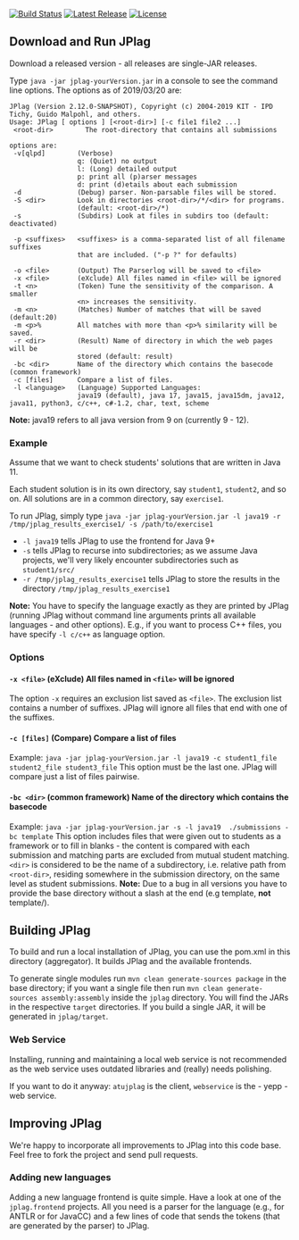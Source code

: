 [![Build Status](https://travis-ci.org/jplag/jplag.svg?branch=master)](https://travis-ci.org/jplag/)
[![Latest Release](https://img.shields.io/github/release/jplag/jplag.svg)](https://github.com/jplag/jplag/releases/latest)
[![License](https://img.shields.io/github/license/jplag/jplag.svg)](https://github.com/jplag/jplag/blob/master/LICENSE)


## Download and Run JPlag
Download a released version - all releases are single-JAR releases.

Type `java -jar jplag-yourVersion.jar` in a console to see the command line options.
The options as of 2019/03/20 are:

```
JPlag (Version 2.12.0-SNAPSHOT), Copyright (c) 2004-2019 KIT - IPD Tichy, Guido Malpohl, and others.
Usage: JPlag [ options ] [<root-dir>] [-c file1 file2 ...]
 <root-dir>        The root-directory that contains all submissions

options are:
 -v[qlpd]        (Verbose)
                 q: (Quiet) no output
                 l: (Long) detailed output
                 p: print all (p)arser messages
                 d: print (d)etails about each submission
 -d              (Debug) parser. Non-parsable files will be stored.
 -S <dir>        Look in directories <root-dir>/*/<dir> for programs.
                 (default: <root-dir>/*)
 -s              (Subdirs) Look at files in subdirs too (default: deactivated)

 -p <suffixes>   <suffixes> is a comma-separated list of all filename suffixes
                 that are included. ("-p ?" for defaults)

 -o <file>       (Output) The Parserlog will be saved to <file>
 -x <file>       (eXclude) All files named in <file> will be ignored
 -t <n>          (Token) Tune the sensitivity of the comparison. A smaller
                 <n> increases the sensitivity.
 -m <n>          (Matches) Number of matches that will be saved (default:20)
 -m <p>%         All matches with more than <p>% similarity will be saved.
 -r <dir>        (Result) Name of directory in which the web pages will be
                 stored (default: result)
 -bc <dir>       Name of the directory which contains the basecode (common framework)
 -c [files]      Compare a list of files.
 -l <language>   (Language) Supported Languages:
                 java19 (default), java 17, java15, java15dm, java12, java11, python3, c/c++, c#-1.2, char, text, scheme
```

**Note:** java19 refers to all java version from 9 on (currently 9 - 12).

### Example
Assume that we want to check students' solutions that are written in Java 11.

Each student solution is in its own directory, say `student1`, `student2`, and so on.
All solutions are in a common directory, say `exercise1`.

To run JPlag, simply type `java -jar jplag-yourVersion.jar -l java19 -r /tmp/jplag_results_exercise1/ -s /path/to/exercise1`

- `-l java19` tells JPlag to use the frontend for Java 9+
- `-s` tells JPlag to recurse into subdirectories; as we assume Java projects, we'll very likely encounter subdirectories such as `student1/src/`
- `-r /tmp/jplag_results_exercise1` tells JPlag to store the results in the directory `/tmp/jplag_results_exercise1`

**Note:** You have to specify the language exactly as they are printed by JPlag (running JPlag without command line arguments prints all available languages - and other options).
E.g., if you want to process C++ files, you have specify `-l c/c++` as language option.

### Options
#### `-x <file>`   (eXclude) All files named in `<file>` will be ignored
The option `-x` requires an exclusion list saved as `<file>`.
The exclusion list contains a  number of suffixes.
JPlag will ignore all files that end with one of the suffixes.

#### `-c [files]`   (Compare) Compare a list of files
Example: `java -jar jplag-yourVersion.jar -l java19 -c student1_file student2_file student3_file`
This option must be the last one.
JPlag will compare just a list of files pairwise.

#### `-bc <dir>`   (common framework) Name of the directory which contains the basecode
Example: `java -jar jplag-yourVersion.jar -s -l java19  ./submissions -bc template`
This option includes files that were given out to students as a framework or to fill in blanks - the content is compared with each submission and matching parts are excluded from mutual student matching.
`<dir>` is considered to be the name of a subdirectory, i.e. relative path from `<root-dir>`, residing somewhere in the submission directory, on the same level as student submissions.
**Note:** Due to a bug in all versions you have to provide the base directory without a slash at the end (e.g template, **not** template/).

## Building JPlag
To build and run a local installation of JPlag, you can use the pom.xml in this directory (aggregator). It builds JPlag and the available frontends. 

To generate single modules run `mvn clean generate-sources package` in the base directory; if you want a single file then run `mvn clean generate-sources assembly:assembly` inside the `jplag` directory. You will find the JARs in the respective `target` directories. If you build a single JAR, it will be generated in `jplag/target`.

### Web Service
Installing, running and maintaining a local web service is not recommended as the web service uses outdated libraries and (really) needs polishing.

If you want to do it anyway: `atujplag` is the client, `webservice` is the - yepp - web service.

## Improving JPlag
We're happy to incorporate all improvements to JPlag into this code base. Feel free to fork the project and send pull requests.

### Adding new languages
Adding a new language frontend is quite simple. Have a look at one of the `jplag.frontend` projects. All you need is a parser for the language (e.g., for ANTLR or for JavaCC) and a few lines of code that sends the tokens (that are generated by the parser) to JPlag.
